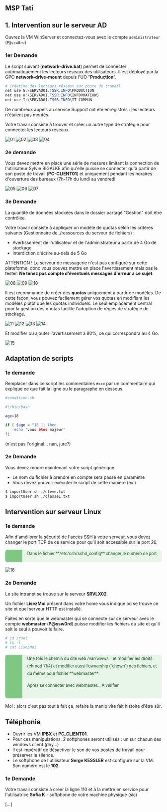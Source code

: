 ## MSP Tati

## 1. Intervention sur le serveur AD

Ouvrez la VM WinServer et connectez-vous avec le compte `administrateur` (`P@ssw0rd`)

### 1er Demande

Le script suivant (**network-drive.bat**) permet de connecter automatiquement les lecteurs réseaux des utilisateurs. Il est déployé par la GPO **network-drive-mount** depuis l'UO "**Production**".

```powershell
# Création des lecteurs réseaux sur poste de travail
net use G:\SERVAD01.TSSR.INFO\PRODUCTION 
net use H:\SERVAD01.TSSR.INFO\INFORMATIONS
net use I:\SERVAD01.TSSR.INFO\IT_COMMUN
```
	
De nombreux appels au service Support ont été enregistrés : les lecteurs n'étaient pas montés.

Votre travail consiste à trouver et créer un autre type de stratégie pour connecter les lecteurs réseaux.

![[01](../ressources/img/t01.png)](../ressources/img/t01.png)
![[02](../ressources/img/t02.png)](../ressources/img/t02.png)
![[03](../ressources/img/t03.png)](../ressources/img/t03.png)
![[04](../ressources/img/t04.png)](../ressources/img/t04.png)

### 2e demande

Vous devez mettre en place une série de mesures limitant la connection de l'utilisateur Sylvie BIGALKE afin qu'elle puisse se connecter qu'à partir de son poste de travail (**PC-CLIENT01**) et uniquement pendant les horaires d'ouverture des bureaux (7h-17h du lundi au vendredi


![[05](../ressources/img/t05.png)](../ressources/img/t05.png)
![[06](../ressources/img/t06.png)](../ressources/img/t06.png)
![[07](../ressources/img/t07.png)](../ressources/img/t07.png)


### 3e Demande

La quantité de données stockées dans le dossier partagé "Gestion" doit être contrôlée.

Votre travail consiste à appliquer un modèle de quotas selon les critères suivants (Gestionnaire de../ressources du serveur de fichiers) :

- Avertissement de l'utilisateur et de l'administrateur à partir de 4 Go de stockage
- Interdiction d'écrire au-delà de 5 Go

ATTENTION ! Le serveur de messagerie n'est pas configuré sur cette plateforme, donc vous pouvez mettre en place l'avertissement mais pas le tester. **Ne tenez pas compte d'éventuels messages d'erreur à ce sujet**.


![[08](../ressources/img/t08.png)](../ressources/img/t08.png)
![[09](../ressources/img/t09.png)](../ressources/img/t09.png)
![[10](../ressources/img/t10.png)](../ressources/img/t10.png)

Il est recommandé de créer des **quotas** uniquement à partir de modèles. De cette façon, vous pouvez facilement gérer vos quotas en modifiant les modèles plutôt que les quotas individuels. Le seul emplacement central pour la gestion des quotas facilite l'adoption de règles de stratégie de stockage.

![[11](../ressources/img/t11.png)](../ressources/img/t11.png)
![[12](../ressources/img/t12.png)](../ressources/img/t12.png)
![[13](../ressources/img/t13.png)](../ressources/img/t13.png)
![[14](../ressources/img/t14.png)](../ressources/img/t14.png)

Et modifier ou ajouter l'avertissement à 80%, ce qui correspondra au 4 Go.

![[15](../ressources/img/t15.png)](../ressources/img/t15.png)

## Adaptation de scripts

### 1e demande
Remplacer dans ce script les commentaires `#xxx` par un commentaire qui explique ce que fait la ligne ou le paragraphe en dessous. 

```bash
#condition.sh

#!/bin/bash

age=18

if [ $age = "18 ]; then
	echo "vous êtes majeur"
fi
```
(n'est pas l'original... nan, jure?)


### 2e Demande

Vous devez rendre maintenant votre script générique. 

- Le nom du fichier à prendre en compte sera passé en paramètre
- Vous devez pouvoir executer le script de cette manière (ex.)

```bash 
$ importUser.sh ./eleve.txt
$ importUser.sh ./classe1.txt
```

## Intervention sur serveur Linux 
### 1e demande
Afin d'améliorer la sécurité de l'accès SSH à votre serveur, vous devez changer le port TCP de ce service pour qu'il soit accessible sur le port 26.

<div class="is-success">Dans le fichier **/etc/ssh/sshd_config** changer le numéro de port</div>

![[16](../ressources/img/t16.png)](../ressources/img/t16.png)

### 2e Demande
Le site intranet se trouve sur le serveur **SRVLX02**.

Un fichier **LisezMoi** présent dans votre home vous indique où se trouve ce site et quel serveur HTTP est installé. 

Faites en sorte que le webmaster qui se connecte sur ce serveur avec le compte **webmaster** (**P@ssw0rd**) puisse modifier les fichiers du site et qu'il soit le seul à pouvoir le faire.

```bash
# cd /root
# ls -l
# cat LisezMoi
```

<div class="is-success">
Une fois le chemin du site web /var/www/... et modifier les droits (chmod 764) et modifier aussi l'ownership (`chown`) des fichiers, et du même pour fichier **webmaster**. 

Après se connecter avec webmaster... A vérifier
</div>

Moi : alors c'est pas tout à fait ça, refaire la manip vite fait histoire d'être sûr.


## Téléphonie
- Ouvrir les VM **IPBX** et **PC_CLIENT01**.
- Pour ces manipulations, 2 softphones seront utilisés : un sur chacun des windows client (phy...)
- Il est impératif de désactiver le son de vos postes de travail pour préserver le silence.
- Le softphone de l'utilisateur **Serge KESSLER** est configuré sur la VM. Son numéro est le **102**.

### 1e Demande
Votre travail consiste à créer la ligne 110 et à la mettre en service pour l'utilisatrice **Sofia K** - softphone de votre machine physique (sic)

[...]



<link rel="stylesheet" type="text/css" href="../ressources/css/bootstrap.min.css">
<link rel="stylesheet" type="text/css" href="../ressources/css/style.css">
<link rel="stylesheet" type="text/css" href="../ressources/css/headings.css">


<style>
.is-success {	
	font-family: Roboto, sans-serif;

	font-style: normal;
	font-variant: normal;
	font-weight: 400;
	letter-spacing: normal;
	line-height: 24px;
	text-decoration: rgb(27, 94, 32);
	text-align: start;
	text-indent: 0px;
	text-transform: none;
	vertical-align: baseline;
	white-space: normal;
	word-spacing: 0px;
	
	background-attachment: scroll;
	background-color: rgb(232, 245, 233);
	background-image: none;
	background-position: 0% 0%;
	background-repeat: no-repeat;
	color: rgb(27, 94, 32);
	
	border: ;
	border-top: 0px none rgb(129, 199, 132);
	border-right: 0px none rgb(129, 199, 132);
	border-bottom: 0px none rgb(129, 199, 132);
	border-left: 55px solid rgb(129, 199, 132);
	margin: 16px 0px;
	padding: 0px 16px 16px;
	max-height: none;
	min-height: 0px;
	max-width: none;
	min-width: 0px;
	
	position: relative;
	top: 0px;
	bottom: 0px;
	right: 0px;
	left: 0px;
	float: none;
	display: block;
	clear: none;
	z-index: auto;
	
	list-style-image: none;
	list-style-type: disc;
	list-style-position: outside;
	
	border-collapse: separate;
	border-spacing: 0px 0px;
	caption-side: top;
	empty-cells: show;
	table-layout: auto;
	
	overflow: visible;
	cursor: auto;
	visibility: visible;
	
	transform: none;
	transition: all 0s ease 0s;
	box-sizing: border-box;
	resize: none;
	text-shadow: none;
	text-overflow: clip;
	word-wrap: normal;
	box-shadow: none;
	border-top-left-radius: 8px;
	border-top-right-radius: 8px;
	border-bottom-left-radius: 8px;
	border-bottom-right-radius: 8px;
}

.is-question {	
	font-family: Roboto, sans-serif;

	font-style: normal;
	font-variant: normal;
	font-weight: 400;
	letter-spacing: normal;
	line-height: 24px;
	text-decoration: rgb(13, 71, 161);
	text-align: start;
	text-indent: 0px;
	text-transform: none;
	vertical-align: baseline;
	white-space: normal;
	word-spacing: 0px;
	
	background-attachment: scroll;
	background-color: rgb(227, 242, 253);
	background-image: none;
	background-position: 0% 0%;
	background-repeat: no-repeat;
	color: rgb(13, 71, 161);
	
	border: ;
	border-top: 0px none rgb(100, 181, 246);
	border-right: 0px none rgb(100, 181, 246);
	border-bottom: 0px none rgb(100, 181, 246);
	border-left: 55px solid rgb(100, 181, 246);
	margin: 16px 0px;
	padding: 0px 16px 16px;
	max-height: none;
	min-height: 0px;
	max-width: none;
	min-width: 0px;
	
	position: relative;
	top: 0px;
	bottom: 0px;
	right: 0px;
	left: 0px;
	float: none;
	display: block;
	clear: none;
	z-index: auto;
	
	list-style-image: none;
	list-style-type: disc;
	list-style-position: outside;
	
	border-collapse: separate;
	border-spacing: 0px 0px;
	caption-side: top;
	empty-cells: show;
	table-layout: auto;
	
	overflow: visible;
	cursor: auto;
	visibility: visible;
	
	transform: none;
	transition: all 0s ease 0s;
	box-sizing: border-box;
	resize: none;
	text-shadow: none;
	text-overflow: clip;
	word-wrap: normal;
	box-shadow: none;
	border-top-left-radius: 8px;
	border-top-right-radius: 8px;
	border-bottom-left-radius: 8px;
	border-bottom-right-radius: 8px;
}

</style>
